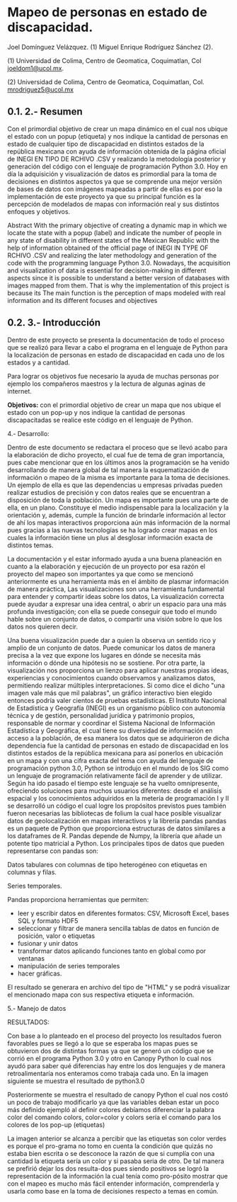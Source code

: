 #
# Mapeo de personas en estado de discapacidad.

Joel Domínguez Velázquez. (1)  Miguel Enrique Rodríguez Sánchez (2).

(1) Universidad de Colima, Centro de Geomatica, Coquimatlan, Col joeldom1@ucol.mx.

(2) Universidad de Colima, Centro de Geomatica, Coquimatlan, Col. mrodriguez5@ucol.mx

## 0.1. 2.- Resumen

Con el primordial objetivo de crear un mapa dinámico en el cual nos ubique el estado con un popup (etiqueta) y nos indique la cantidad de personas en estado de
cualquier tipo de discapacidad en distintos
estados de la república mexicana con ayuda de información obtenida de la página oficial de INEGI EN TIPO DE RCHIVO .CSV y realizando la metodología posterior y generación del código con el lenguaje de
programación Python 3.0. Hoy en día la
adquisición y visualización de datos es
primordial para la toma de decisiones en distintos aspectos ya que se comprende una mejor versión de bases de datos con imágenes mapeadas a partir de ellas es por eso la implementación de este proyecto ya que su principal función es la percepción de modelados de mapas con información real y sus distintos enfoques y objetivos.

Abstract
With the primary objective of creating a dynamic map in which we locate the state with a popup (label) and indicate the number of people in any state of disability in different states of the Mexican Republic with the help of information obtained of the official page of INEGI IN TYPE OF RCHIVO .CSV and realizing the later methodology and generation of the code with the programming language Python 3.0. Nowadays, the acquisition and visualization of data is essential for decision-making in different aspects since it is possible to understand a better version of databases with images mapped from them. That is why the implementation of this project is because its The main function is the perception of maps modeled with real
information and its different focuses and
objectives

## 0.2. 3.- Introducción

Dentro de este proyecto se presenta la
documentación de todo el proceso que se realizó para llevar a cabo el programa en el lenguaje de Python para la localización de personas en estado de discapacidad en cada uno de los estados y a cantidad.

Para lograr os objetivos fue necesario la ayuda de muchas personas por ejemplo los compañeros maestros y la lectura de
algunas aginas de internet.

**Objetivos:** con el primordial objetivo de crear un mapa que nos ubique el estado con un pop-up y nos indique la cantidad de
personas discapacitadas se realice este código en el lenguaje de Python.

4.- Desarrollo:

Dentro de este documento se redactara el
proceso que se llevó acabo para la
elaboración de dicho proyecto, el cual fue de tema de gran importancia, pues cabe mencionar que en los últimos anos la
programación se ha venido desarrollando de manera global de tal manera la
esquematización de información o mapeo de la misma es importante para la toma de decisiones. Un ejemplo de ella es que las dependencias u empresas privadas pueden realizar estudios de precisión y con datos reales que se encuentran a disposición de toda la población. Un mapa es importante pues una parte de ella, en un plano.
Constituye el medio indispensable para la localización y la orientación y, además, cumple la función de brindarle información al lector de ahí los mapas interactivos
proporciona aún más información de la normal pues gracias a las nuevas
tecnologías se ha logrado crear mapas en los cuales la información tiene un plus al desglosar información exacta de distintos temas.

La documentación y el estar informado ayuda a una buena planeación en cuanto a la elaboración y ejecución de un proyecto por esa razón el proyecto del mapeo son importantes ya que como se mencionó
anteriormente es una herramienta más en el ámbito de plasmar información de manera práctica, Las visualizaciones son una herramienta fundamental para entender y compartir ideas sobre los datos, La
visualización correcta puede ayudar a
expresar una idea central, o abrir un
espacio para una más profunda
investigación; con ella se puede conseguir que todo el mundo hable sobre un conjunto de datos, o compartir una visión sobre lo que los datos nos quieren decir.

Una buena visualización puede dar a quien la observa un sentido rico y amplio de un conjunto de datos. Puede comunicar los datos de manera precisa a la vez que
expone los lugares en dónde se necesita más información o dónde una hipótesis no se sostiene. Por otra parte, la visualización nos proporciona un lienzo para
aplicar nuestras propias ideas, experiencias y conocimientos cuando observamos y
analizamos datos, permitiendo realizar
múltiples interpretaciones. Si como dice el dicho &quot;una imagen vale más que mil palabras&quot;, un gráfico interactivo bien elegido entonces podría valer cientos de pruebas estadísticas. El Instituto Nacional de
Estadística y Geografía (INEGI) es un
organismo público con autonomía técnica y de gestión, personalidad jurídica y
patrimonio propios, responsable de normar y coordinar el Sistema Nacional de
Información Estadística y Geográfica, el cual tiene su diversidad de información en acceso a la población, de esa manera los datos que se adquirieron de dicha
dependencia fue la cantidad de personas en estado de discapacidad en los distintos estados de la república mexicana para así ponerlos en ubicación en un mapa y con una cifra exacta del tema con ayuda del lenguaje de programación python 3.0, Python se introdujo en el mundo de los SIG como un lenguaje de programación
relativamente fácil de aprender y de utilizar. Según ha ido pasado el tiempo este
lenguaje se ha vuelto omnipresente,
ofreciendo soluciones para muchos
usuarios diferentes: desde el análisis
espacial y los conocimientos adquiridos en la metería de programación I y II se
desarrolló un código el cual logre los
propósitos previstos pues también fueron necesarias las bibliotecas de folium la cual hace posible  visualizar datos de
geolocalización en mapas interactivos y la librería pandas pandas es un paquete de Python que proporciona estructuras de
datos similares a los dataframes de R.
Pandas depende de Numpy, la librería que añade un potente tipo matricial a Python. Los principales tipos de datos que pueden representarse con pandas son:

Datos tabulares con columnas de tipo heterogéneo con etiquetas en columnas y filas.

Series temporales.

Pandas proporciona herramientas que
permiten:

- leer y escribir datos en diferentes formatos: CSV, Microsoft Excel,
bases SQL y formato HDF5
- seleccionar y filtrar de manera
sencilla tablas de datos en función de posición, valor o etiquetas
- fusionar y unir datos
- transformar datos aplicando
funciones tanto en global como por ventanas
- manipulación de series temporales
- hacer gráficas.

 El resultado se generara en archivo del tipo de &quot;HTML&quot; y se podrá visualizar el mencionado mapa con sus respectiva etiqueta e información.

5.- Manejo de datos


RESULTADOS:

Con base a lo planteado en el proceso del proyecto los resultados fueron favorables pues se llegó a lo que se esperaba los mapas pues se obtuvieron dos de distintas formas ya que se generó un código que se corrió en el programa Python 3.0 y otro en Canopy Python lo cual nos ayudó para saber qué diferencias hay entre los dos lenguajes y de manera retroalimentaría nos enteramos como trabaja cada uno. En la imagen siguiente se muestra el resultado de python3.0

Posteriormente se muestra el resultado de canopy Python el cual nos costó un poco de trabajo modificarlo ya que las variables deban estar un poco más definido ejempló al definir colores debíamos diferenciar la palabra color del comando colors, color=color  y colors sería el comando para los colores de los pop-up (etiquetas)

La imagen anterior se alcanza a percibir que las etiquetas son color verdes es porque el pro-grama no tomo en cuenta la condición que quizás no estaba bien escrita o se desconoce la razón de que si cumplía con una cantidad la etiqueta sería un color y si pasaba seria de otro. De tal manera se prefirió dejar los dos resulta-dos pues siendo positivos se logró la representación de la información la cual tenía como pro-pósito mostrar que  con el mapeo es mucho más fácil entender información, comprenderla y usarla como base en la toma de decisiones respecto a temas en común.
